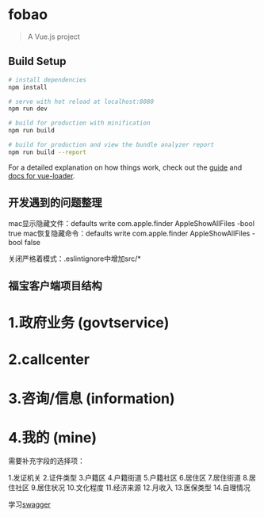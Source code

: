 # fobao

> A Vue.js project

## Build Setup

``` bash
# install dependencies
npm install

# serve with hot reload at localhost:8080
npm run dev

# build for production with minification
npm run build

# build for production and view the bundle analyzer report
npm run build --report
```

For a detailed explanation on how things work, check out the [guide](http://vuejs-templates.github.io/webpack/) and [docs for vue-loader](http://vuejs.github.io/vue-loader).

## 开发遇到的问题整理
  
mac显示隐藏文件：defaults write com.apple.finder AppleShowAllFiles -bool true
mac恢复隐藏命令：defaults write com.apple.finder AppleShowAllFiles -bool false

关闭严格着模式：.eslintignore中增加src/*

## 福宝客户端项目结构

# 1.政府业务 (govtservice)
 
# 2.callcenter

# 3.咨询/信息 (information)

# 4.我的 (mine)

 
需要补充字段的选择项：

1.发证机关
2.证件类型
3.户籍区
4.户籍街道
5.户籍社区
6.居住区
7.居住街道
8.居住社区
9.居住状况
10.文化程度
11.经济来源
12.月收入
13.医保类型
14.自理情况
 
 
 学习[swagger](http://lubanapi.kabuzhu.com/ui/dist/#/yunpeng/post_api_ali_pay_alpay)

